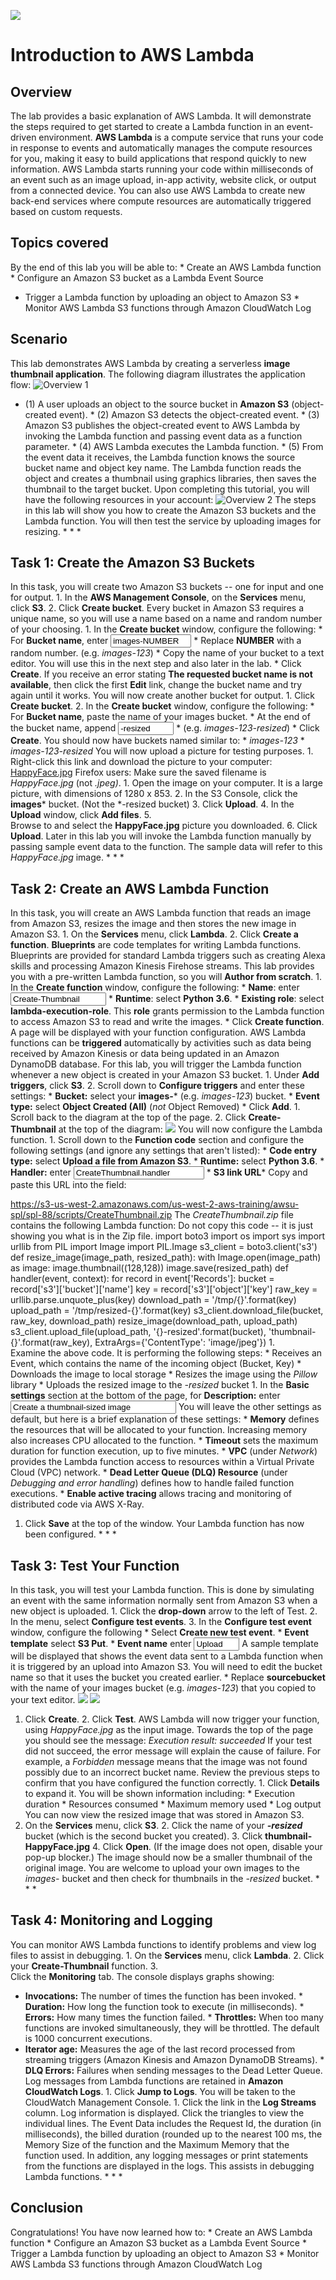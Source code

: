 ![](https://s3-us-west-2.amazonaws.com/us-west-2-aws-training/awsu-spl/sts-sign-in-images/media/aws-logo.png)
# Introduction to AWS Lambda
## Overview
The lab provides a basic explanation of AWS Lambda. It will 
demonstrate the steps required to get started to create a Lambda 
function in an event-driven environment. **AWS Lambda** is a 
compute service that runs your code in response to events and 
automatically manages the compute resources for you, making it 
easy to build applications that respond quickly to new 
information. AWS Lambda starts running your code within 
milliseconds of an event such as an image upload, in-app activity, 
website click, or output from a connected device. You can also use 
AWS Lambda to create new back-end services where compute resources 
are automatically triggered based on custom requests.
## Topics covered
By the end of this lab you will be able to: * Create an AWS Lambda 
function * Configure an Amazon S3 bucket as a Lambda Event Source 
* Trigger a Lambda function by uploading an object to Amazon S3 * 
Monitor AWS Lambda S3 functions through Amazon CloudWatch Log
## Scenario
This lab demonstrates AWS Lambda by creating a serverless **image 
thumbnail application**. The following diagram illustrates the 
application flow: ![Overview 
1](https://us-west-2-aws-training.s3.amazonaws.com/awsu-spl/spl-88/scripts/overview1.png) 
* (1) A user uploads an object to the source bucket in **Amazon 
S3** (object-created event). * (2) Amazon S3 detects the 
object-created event. * (3) Amazon S3 publishes the object-created 
event to AWS Lambda by invoking the Lambda function and passing 
event data as a function parameter. * (4) AWS Lambda executes the 
Lambda function. * (5) From the event data it receives, the Lambda 
function knows the source bucket name and object key name. The 
Lambda function reads the object and creates a thumbnail using 
graphics libraries, then saves the thumbnail to the target bucket. 
Upon completing this tutorial, you will have the following 
resources in your account: ![Overview 
2](https://us-west-2-aws-training.s3.amazonaws.com/awsu-spl/spl-88/scripts/overview2.png) 
The steps in this lab will show you how to create the Amazon S3 
buckets and the Lambda function. You will then test the service by 
uploading images for resizing. * * *
## Task 1: Create the Amazon S3 Buckets
In this task, you will create two Amazon S3 buckets -- one for 
input and one for output. 1.  In the **AWS Management Console**, 
on the **Services** menu, click **S3**. 2.  Click **Create 
bucket**. Every bucket in Amazon S3 requires a unique name, so you 
will use a name based on a name and random number of your 
choosing. 1.  In the **Create bucket** window, configure the 
following: * For **Bucket name**, enter <input readonly="" 
class="copyable-inline-input" size="13" type="text" 
value="images-NUMBER"> * Replace **NUMBER** with a random number. 
(e.g. _images-123_) * Copy the name of your bucket to a text 
editor. You will use this in the next step and also later in the 
lab. * Click **Create**. If you receive an error stating **The 
requested bucket name is not available**, then click the first 
**Edit** link, change the bucket name and try again until it 
works. You will now create another bucket for output. 1.  Click 
**Create bucket**. 2.  In the **Create bucket** window, configure 
the following: * For **Bucket name**, paste the name of your 
images bucket. * At the end of the bucket name, append <input 
readonly="" class="copyable-inline-input" size="8" type="text" 
value="-resized">
    * (e.g. _images-123-resized_) * Click **Create**. You should 
now have buckets named similar to: * _images-123_ * 
_images-123-resized_ You will now upload a picture for testing 
purposes. 1.  Right-click this link and download the picture to 
your computer: 
[HappyFace.jpg](https://us-west-2-aws-training.s3.amazonaws.com/awsu-spl/spl-88/scripts/HappyFace.jpg) 
Firefox users: Make sure the saved filename is _HappyFace.jpg_ 
(not _.jpeg)_. 1.  Open the image on your computer. It is a large 
picture, with dimensions of 1280 x 853. 2.  In the S3 Console, 
click the **images*** bucket. (Not the *-resized bucket) 3.  Click 
**Upload**. 4.  In the **Upload** window, click **Add files**. 5.  
Browse to and select the **HappyFace.jpg** picture you downloaded. 
6.  Click **Upload**. Later in this lab you will invoke the Lambda 
function manually by passing sample event data to the function. 
The sample data will refer to this _HappyFace.jpg_ image. * * *
## Task 2: Create an AWS Lambda Function
In this task, you will create an AWS Lambda function that reads an 
image from Amazon S3, resizes the image and then stores the new 
image in Amazon S3. 1.  On the **Services** menu, click 
**Lambda**. 2.  Click **Create a function**. **Blueprints** are 
code templates for writing Lambda functions. Blueprints are 
provided for standard Lambda triggers such as creating Alexa 
skills and processing Amazon Kinesis Firehose streams. This lab 
provides you with a pre-written Lambda function, so you will 
**Author from scratch**. 1.  In the **Create function** window, 
configure the following: * **Name**: enter <input readonly="" 
class="copyable-inline-input" size="16" type="text" 
value="Create-Thumbnail"> * **Runtime**: select **Python 3.6**. * 
**Existing role**: select **lambda-execution-role**. This **role** 
grants permission to the Lambda function to access Amazon S3 to 
read and write the images. * Click **Create function**. A page 
will be displayed with your function configuration. AWS Lambda 
functions can be **triggered** automatically by activities such as 
data being received by Amazon Kinesis or data being updated in an 
Amazon DynamoDB database. For this lab, you will trigger the 
Lambda function whenever a new object is created in your Amazon S3 
bucket. 1.  Under **Add triggers**, click **S3**. 2.  Scroll down 
to **Configure triggers** and enter these settings: * **Bucket:** 
select your **images-*** (e.g. _images-123_) bucket. * **Event 
type:** select **Object Created (All)** (_not_ Object Removed) * 
Click **Add**. 1.  Scroll back to the diagram at the top of the 
page. 2.  Click **Create-Thumbnail** at the top of the diagram: 
![](https://us-west-2-aws-training.s3.amazonaws.com/awsu-spl/spl-88/scripts/create-thumbnail-button.png) 
You will now configure the Lambda function. 1.  Scroll down to the 
**Function code** section and configure the following settings 
(and ignore any settings that aren't listed): * **Code entry 
type:** select **Upload a file from Amazon S3**. * **Runtime:** 
select **Python 3.6**. * **Handler:** enter <input readonly="" 
class="copyable-inline-input" size="23" type="text" 
value="CreateThumbnail.handler"> * **S3 link URL*** Copy and paste 
this URL into the field:
    
https://s3-us-west-2.amazonaws.com/us-west-2-aws-training/awsu-spl/spl-88/scripts/CreateThumbnail.zip 
The _CreateThumbnail.zip_ file contains the following Lambda 
function: Do not copy this code -- it is just showing you what is 
in the Zip file.
    import boto3
    import os
    import sys
    import urllib
    from PIL import Image
    import PIL.Image
    s3_client = boto3.client('s3')
    def resize_image(image_path, resized_path):
        with Image.open(image_path) as image:
            image.thumbnail((128,128))
            image.save(resized_path)
    def handler(event, context):
        for record in event['Records']:
            bucket = record['s3']['bucket']['name']
            key = record['s3']['object']['key']
            raw_key = urllib.parse.unquote_plus(key)
            download_path = '/tmp/{}'.format(key)
            upload_path = '/tmp/resized-{}'.format(key)
            s3_client.download_file(bucket, raw_key, 
download_path)
            resize_image(download_path, upload_path)
            s3_client.upload_file(upload_path,
                 '{}-resized'.format(bucket),
                 'thumbnail-{}'.format(raw_key),
                 ExtraArgs={'ContentType': 'image/jpeg'}) 1.  
Examine the above code. It is performing the following steps: * 
Receives an Event, which contains the name of the incoming object 
(Bucket, Key) * Downloads the image to local storage * Resizes the 
image using the _Pillow_ library * Uploads the resized image to 
the _-resized_ bucket 1.  In the **Basic settings** section at the 
bottom of the page, for **Description:** enter <input readonly="" 
class="copyable-inline-input" size="30" type="text" value="Create 
a thumbnail-sized image"> You will leave the other settings as 
default, but here is a brief explanation of these settings: * 
**Memory** defines the resources that will be allocated to your 
function. Increasing memory also increases CPU allocated to the 
function. * **Timeout** sets the maximum duration for function 
execution, up to five minutes. * **VPC** (under _Network_) 
provides the Lambda function access to resources within a Virtual 
Private Cloud (VPC) network. * **Dead Letter Queue (DLQ) 
Resource** (under _Debugging and error handling_) defines how to 
handle failed function executions. * **Enable active tracing** 
allows tracing and monitoring of distributed code via AWS X-Ray. 
1.  Click **Save** at the top of the window. Your Lambda function 
has now been configured. * * *
## Task 3: Test Your Function
In this task, you will test your Lambda function. This is done by 
simulating an event with the same information normally sent from 
Amazon S3 when a new object is uploaded. 1.  Click the 
**drop-down** arrow to the left of Test. 2.  In the menu, select 
**Configure test events**. 3.  In the **Configure test event** 
window, configure the following * Select **Create new test 
event**. * **Event template** select **S3 Put**. * **Event name** 
enter <input readonly="" class="copyable-inline-input" size="6" 
type="text" value="Upload"> A sample template will be displayed 
that shows the event data sent to a Lambda function when it is 
triggered by an upload into Amazon S3\. You will need to edit the 
bucket name so that it uses the bucket you created earlier. * 
Replace **sourcebucket** with the name of your images bucket (e.g. 
_images-123_) that you copied to your text editor. 
![](https://us-west-2-aws-training.s3.amazonaws.com/awsu-spl/spl-88/images/before.png) 
![](https://us-west-2-aws-training.s3.amazonaws.com/awsu-spl/spl-88/images/after.png) 
1.  Click **Create**. 2.  Click **Test**. AWS Lambda will now 
trigger your function, using _HappyFace.jpg_ as the input image. 
Towards the top of the page you should see the message: _Execution 
result: succeeded_ If your test did not succeed, the error message 
will explain the cause of failure. For example, a _Forbidden_ 
message means that the image was not found possibly due to an 
incorrect bucket name. Review the previous steps to confirm that 
you have configured the function correctly. 1.  Click **Details** 
to expand it. You will be shown information including: * Execution 
duration * Resources consumed * Maximum memory used * Log output 
You can now view the resized image that was stored in Amazon S3. 
1.  On the **Services** menu, click **S3**. 2.  Click the name of 
your **_-resized_** bucket (which is the second bucket you 
created). 3.  Click **thumbnail-HappyFace.jpg** 4.  Click 
**Open**. (If the image does not open, disable your pop-up 
blocker.) The image should now be a smaller thumbnail of the 
original image. You are welcome to upload your own images to the 
_images-_ bucket and then check for thumbnails in the _-resized_ 
bucket. * * *
## Task 4: Monitoring and Logging
You can monitor AWS Lambda functions to identify problems and view 
log files to assist in debugging. 1.  On the **Services** menu, 
click **Lambda**. 2.  Click your **Create-Thumbnail** function. 3.  
Click the **Monitoring** tab. The console displays graphs showing: 
* **Invocations:** The number of times the function has been 
invoked. * **Duration:** How long the function took to execute (in 
milliseconds). * **Errors:** How many times the function failed. * 
**Throttles:** When too many functions are invoked simultaneously, 
they will be throttled. The default is 1000 concurrent executions. 
* **Iterator age:** Measures the age of the last record processed 
from streaming triggers (Amazon Kinesis and Amazon DynamoDB 
Streams). * **DLQ Errors:** Failures when sending messages to the 
Dead Letter Queue. Log messages from Lambda functions are retained 
in **Amazon CloudWatch Logs**. 1.  Click **Jump to Logs**. You 
will be taken to the CloudWatch Management Console. 1.  Click the 
link in the **Log Streams** column. Log information is displayed. 
Click the triangles to view the individual lines. The Event Data 
includes the Request Id, the duration (in milliseconds), the 
billed duration (rounded up to the nearest 100 ms, the Memory Size 
of the function and the Maximum Memory that the function used. In 
addition, any logging messages or print statements from the 
functions are displayed in the logs. This assists in debugging 
Lambda functions. * * *
## Conclusion
Congratulations! You have now learned how to: * Create an AWS 
Lambda function * Configure an Amazon S3 bucket as a Lambda Event 
Source * Trigger a Lambda function by uploading an object to 
Amazon S3 * Monitor AWS Lambda S3 functions through Amazon 
CloudWatch Log
